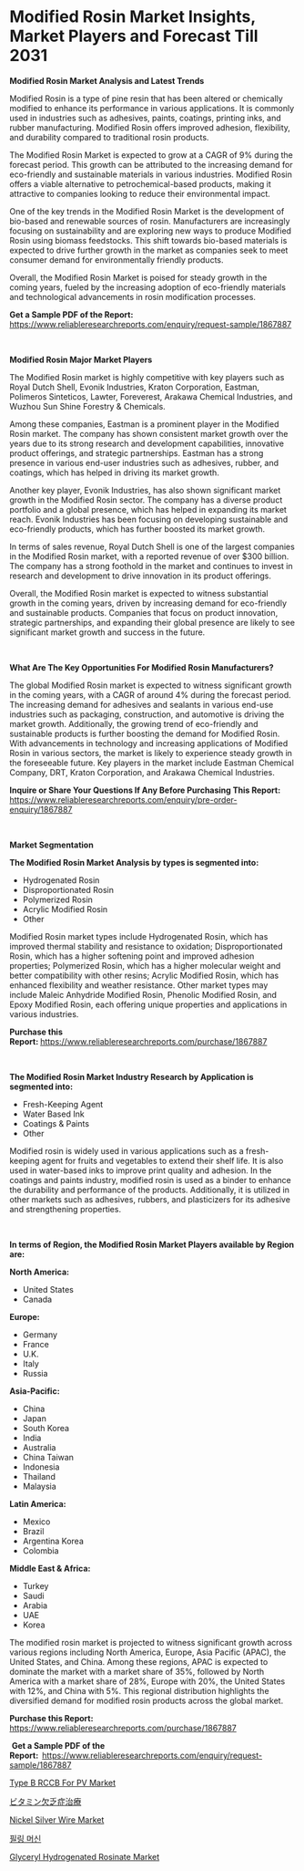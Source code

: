 <p><h1>Modified Rosin Market Insights, Market Players and Forecast Till 2031</h1></p><p><strong>Modified Rosin Market Analysis and Latest Trends</strong></p>
<p><p>Modified Rosin is a type of pine resin that has been altered or chemically modified to enhance its performance in various applications. It is commonly used in industries such as adhesives, paints, coatings, printing inks, and rubber manufacturing. Modified Rosin offers improved adhesion, flexibility, and durability compared to traditional rosin products.</p><p>The Modified Rosin Market is expected to grow at a CAGR of 9% during the forecast period. This growth can be attributed to the increasing demand for eco-friendly and sustainable materials in various industries. Modified Rosin offers a viable alternative to petrochemical-based products, making it attractive to companies looking to reduce their environmental impact.</p><p>One of the key trends in the Modified Rosin Market is the development of bio-based and renewable sources of rosin. Manufacturers are increasingly focusing on sustainability and are exploring new ways to produce Modified Rosin using biomass feedstocks. This shift towards bio-based materials is expected to drive further growth in the market as companies seek to meet consumer demand for environmentally friendly products.</p><p>Overall, the Modified Rosin Market is poised for steady growth in the coming years, fueled by the increasing adoption of eco-friendly materials and technological advancements in rosin modification processes.</p></p>
<p><strong>Get a Sample PDF of the Report:&nbsp;</strong> <a href="https://www.reliableresearchreports.com/enquiry/request-sample/1867887">https://www.reliableresearchreports.com/enquiry/request-sample/1867887</a></p>
<p>&nbsp;</p>
<p><strong>Modified Rosin Major Market Players</strong></p>
<p><p>The Modified Rosin market is highly competitive with key players such as Royal Dutch Shell, Evonik Industries, Kraton Corporation, Eastman, Polimeros Sinteticos, Lawter, Foreverest, Arakawa Chemical Industries, and Wuzhou Sun Shine Forestry & Chemicals. </p><p>Among these companies, Eastman is a prominent player in the Modified Rosin market. The company has shown consistent market growth over the years due to its strong research and development capabilities, innovative product offerings, and strategic partnerships. Eastman has a strong presence in various end-user industries such as adhesives, rubber, and coatings, which has helped in driving its market growth.</p><p>Another key player, Evonik Industries, has also shown significant market growth in the Modified Rosin sector. The company has a diverse product portfolio and a global presence, which has helped in expanding its market reach. Evonik Industries has been focusing on developing sustainable and eco-friendly products, which has further boosted its market growth.</p><p>In terms of sales revenue, Royal Dutch Shell is one of the largest companies in the Modified Rosin market, with a reported revenue of over $300 billion. The company has a strong foothold in the market and continues to invest in research and development to drive innovation in its product offerings.</p><p>Overall, the Modified Rosin market is expected to witness substantial growth in the coming years, driven by increasing demand for eco-friendly and sustainable products. Companies that focus on product innovation, strategic partnerships, and expanding their global presence are likely to see significant market growth and success in the future.</p></p>
<p>&nbsp;</p>
<p><strong>What Are The Key Opportunities For Modified Rosin Manufacturers?</strong></p>
<p><p>The global Modified Rosin market is expected to witness significant growth in the coming years, with a CAGR of around 4% during the forecast period. The increasing demand for adhesives and sealants in various end-use industries such as packaging, construction, and automotive is driving the market growth. Additionally, the growing trend of eco-friendly and sustainable products is further boosting the demand for Modified Rosin. With advancements in technology and increasing applications of Modified Rosin in various sectors, the market is likely to experience steady growth in the foreseeable future. Key players in the market include Eastman Chemical Company, DRT, Kraton Corporation, and Arakawa Chemical Industries.</p></p>
<p><strong>Inquire or Share Your Questions If Any Before Purchasing This Report:</strong> <a href="https://www.reliableresearchreports.com/enquiry/pre-order-enquiry/1867887">https://www.reliableresearchreports.com/enquiry/pre-order-enquiry/1867887</a></p>
<p>&nbsp;</p>
<p><strong>Market Segmentation</strong></p>
<p><strong>The Modified Rosin Market Analysis by types is segmented into:</strong></p>
<p><ul><li>Hydrogenated Rosin</li><li>Disproportionated Rosin</li><li>Polymerized Rosin</li><li>Acrylic Modified Rosin</li><li>Other</li></ul></p>
<p><p>Modified Rosin market types include Hydrogenated Rosin, which has improved thermal stability and resistance to oxidation; Disproportionated Rosin, which has a higher softening point and improved adhesion properties; Polymerized Rosin, which has a higher molecular weight and better compatibility with other resins; Acrylic Modified Rosin, which has enhanced flexibility and weather resistance. Other market types may include Maleic Anhydride Modified Rosin, Phenolic Modified Rosin, and Epoxy Modified Rosin, each offering unique properties and applications in various industries.</p></p>
<p><strong>Purchase this Report:&nbsp;</strong><a href="https://www.reliableresearchreports.com/purchase/1867887">https://www.reliableresearchreports.com/purchase/1867887</a></p>
<p>&nbsp;</p>
<p><strong>The Modified Rosin Market Industry Research by Application is segmented into:</strong></p>
<p><ul><li>Fresh-Keeping Agent</li><li>Water Based Ink</li><li>Coatings & Paints</li><li>Other</li></ul></p>
<p><p>Modified rosin is widely used in various applications such as a fresh-keeping agent for fruits and vegetables to extend their shelf life. It is also used in water-based inks to improve print quality and adhesion. In the coatings and paints industry, modified rosin is used as a binder to enhance the durability and performance of the products. Additionally, it is utilized in other markets such as adhesives, rubbers, and plasticizers for its adhesive and strengthening properties.</p></p>
<p>&nbsp;</p>
<p><strong>In terms of Region, the Modified Rosin Market Players available by Region are:</strong></p>
<p>
    <p> <strong> North America: </strong>
        <ul>
            <li>United States</li>
            <li>Canada</li>
        </ul>
        </p> 
    <p> <strong> Europe: </strong>
        <ul>
            <li>Germany</li>
            <li>France</li>
            <li>U.K.</li>
            <li>Italy</li>
            <li>Russia</li>
        </ul>
        </p> 
    <p> <strong> Asia-Pacific: </strong>
        <ul>
            <li>China</li>
            <li>Japan</li>
            <li>South Korea</li>
            <li>India</li>
            <li>Australia</li>
            <li>China Taiwan</li>
            <li>Indonesia</li>
            <li>Thailand</li>
            <li>Malaysia</li>
        </ul>
        </p> 
    <p> <strong> Latin America: </strong>
        <ul>
            <li>Mexico</li>
            <li>Brazil</li>
            <li>Argentina Korea</li>
            <li>Colombia</li>
        </ul>
        </p> 
    <p> <strong> Middle East & Africa: </strong>
        <ul>
            <li>Turkey</li>
            <li>Saudi</li>
            <li>Arabia</li>
            <li>UAE</li>
            <li>Korea</li>
        </ul>
    </p>
    </p>
<p><p>The modified rosin market is projected to witness significant growth across various regions including North America, Europe, Asia Pacific (APAC), the United States, and China. Among these regions, APAC is expected to dominate the market with a market share of 35%, followed by North America with a market share of 28%, Europe with 20%, the United States with 12%, and China with 5%. This regional distribution highlights the diversified demand for modified rosin products across the global market.</p></p>
<p><strong>Purchase this Report: </strong><a href="https://www.reliableresearchreports.com/purchase/1867887">https://www.reliableresearchreports.com/purchase/1867887</a></p>
<p>&nbsp;<strong>Get a Sample PDF of the Report:&nbsp;&nbsp;</strong><a href="https://www.reliableresearchreports.com/enquiry/request-sample/1867887">https://www.reliableresearchreports.com/enquiry/request-sample/1867887</a></p>
<p><strong></strong></p>
<p><p><a href="https://issuu.com/reportprime-2/docs/type-b-rccb-for-pv-market-size-2030.pptx">Type B RCCB For PV Market</a></p><p><a href="https://github.com/lrlmopnhwd79300/Market-Research-Report-List-1/blob/main/7434799192468.md">ビタミン欠乏症治療</a></p><p><a href="https://github.com/joannagoyvaerts/Market-Research-Report-List-1/blob/main/nickel-silver-wire-market.md">Nickel Silver Wire Market</a></p><p><a href="https://github.com/vsckjg50460/Market-Research-Report-List-1/blob/main/6980762192283.md">필링 머신</a></p><p><a href="https://github.com/lubmix/Market-Research-Report-List-1/blob/main/glyceryl-hydrogenated-rosinate-market.md">Glyceryl Hydrogenated Rosinate Market</a></p></p>